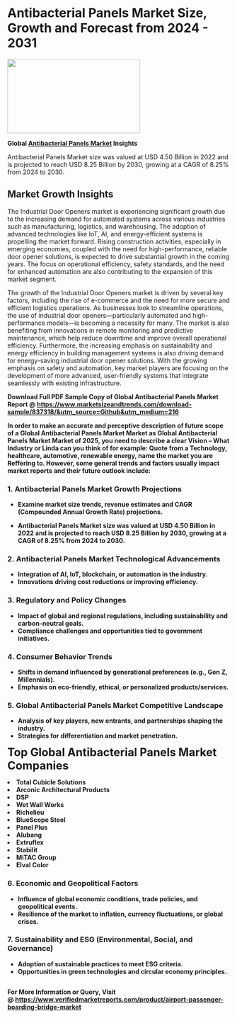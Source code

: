 <H1>Antibacterial Panels Market Size, Growth and Forecast from 2024 - 2031</H1><img class="aligncenter size-medium wp-image-584254" src="https://thirdeyenews.in/wp-content/uploads/2024/09/Global-Market-Research-300x168.jpeg" alt="" width="300" height="168" /><p><strong>Global&nbsp;<a href="https://www.marketsizeandtrends.com/download-sample/837318/&amp;utm_source=Github&utm_medium=216">Antibacterial Panels Market</a> Insights</strong></p><p>Antibacterial Panels Market size was valued at USD 4.50 Billion in 2022 and is projected to reach USD 8.25 Billion by 2030, growing at a CAGR of 8.25% from 2024 to 2030.</p><p><h2>Market Growth Insights</h2> <p>The Industrial Door Openers market is experiencing significant growth due to the increasing demand for automated systems across various industries such as manufacturing, logistics, and warehousing. The adoption of advanced technologies like IoT, AI, and energy-efficient systems is propelling the market forward. Rising construction activities, especially in emerging economies, coupled with the need for high-performance, reliable door opener solutions, is expected to drive substantial growth in the coming years. The focus on operational efficiency, safety standards, and the need for enhanced automation are also contributing to the expansion of this market segment.</p> <p><strong></strong></p> <p>The growth of the Industrial Door Openers market is driven by several key factors, including the rise of e-commerce and the need for more secure and efficient logistics operations. As businesses look to streamline operations, the use of industrial door openers—particularly automated and high-performance models—is becoming a necessity for many. The market is also benefiting from innovations in remote monitoring and predictive maintenance, which help reduce downtime and improve overall operational efficiency. Furthermore, the increasing emphasis on sustainability and energy efficiency in building management systems is also driving demand for energy-saving industrial door opener solutions. With the growing emphasis on safety and automation, key market players are focusing on the development of more advanced, user-friendly systems that integrate seamlessly with existing infrastructure. <p><strong></p><p><span class=""><strong>Download Full PDF Sample Copy of Global Antibacterial Panels Market Report</strong> @ <a href="https://www.marketsizeandtrends.com/download-sample/837318/&amp;utm_source=Github&utm_medium=216" target="_blank">https://www.marketsizeandtrends.com/download-sample/837318/&amp;utm_source=Github&utm_medium=216</a></span></p><p>In order to make an accurate and perceptive description of future scope of a Global&nbsp;Antibacterial Panels Market Market as Global&nbsp;Antibacterial Panels Market Market of 2025, you need to describe a clear Vision &ndash; What Industry or Linda can you think of for example: Quote from a Technology, healthcare, automotive, renewable energy, name the market you are Reffering to. However, some general trends and factors usually impact market reports and their future outlook include:</p><h3>1.&nbsp;<strong>Antibacterial Panels Market Growth Projections</strong></h3><ul><li>Examine market size trends, revenue estimates and CAGR (Compounded Annual Growth Rate) projections.</li><li><p>Antibacterial Panels Market size was valued at USD 4.50 Billion in 2022 and is projected to reach USD 8.25 Billion by 2030, growing at a CAGR of 8.25% from 2024 to 2030.</p></li></ul><h3>2.&nbsp;<strong>Antibacterial Panels Market Technological Advancements</strong></h3><ul><li>Integration of AI, IoT, blockchain, or automation in the industry.</li><li>Innovations driving cost reductions or improving efficiency.</li></ul><h3>3.&nbsp;<strong>Regulatory and Policy Changes</strong></h3><ul><li>Impact of global and regional regulations, including sustainability and carbon-neutral goals.</li><li>Compliance challenges and opportunities tied to government initiatives.</li></ul><h3>4.&nbsp;<strong>Consumer Behavior Trends</strong></h3><ul><li>Shifts in demand influenced by generational preferences (e.g., Gen Z, Millennials).</li><li>Emphasis on eco-friendly, ethical, or personalized products/services.</li></ul><h3>5.&nbsp;<strong>Global Antibacterial Panels Market Competitive Landscape</strong></h3><ul><li>Analysis of key players, new entrants, and partnerships shaping the industry.</li><li>Strategies for differentiation and market penetration.</li></ul><p data-pm-slice="1 1 []"><span style="color: inherit; font-family: inherit; font-size: 25px;">Top Global Antibacterial Panels Market Companies</span></p><div class="" data-test-id=""><p><li>Total Cubicle Solutions</li><li> Arconic Architectural Products</li><li> DSP</li><li> Wet Wall Works</li><li> Richelieu</li><li> BlueScope Steel</li><li> Panel Plus</li><li> Alubang</li><li> Extruflex</li><li> Stabilit</li><li> MiTAC Group</li><li> Elval Color</li></p></div><h3>6.&nbsp;<strong>Economic and Geopolitical Factors</strong></h3><ul><li>Influence of global economic conditions, trade policies, and geopolitical events.</li><li>Resilience of the market to inflation, currency fluctuations, or global crises.</li></ul><h3>7.&nbsp;<strong>Sustainability and ESG (Environmental, Social, and Governance)</strong></h3><ul><li>Adoption of sustainable practices to meet ESG criteria.</li><li>Opportunities in green technologies and circular economy principles.</li></ul><h2><strong style="font-size: 14px;">For More Information or Query, Visit @&nbsp;</strong><a style="background-color: #ffffff; font-size: 14px;" href="https://www.marketsizeandtrends.com/report/antibacterial-panels-market/" target="_blank">https://www.verifiedmarketreports.com/product/airport-passenger-boarding-bridge-market</a></h2>
